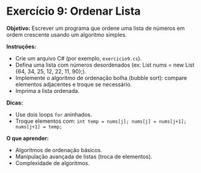 # Exercício 9: Ordenar Lista

**Objetivo:** Escrever um programa que ordene uma lista de números em ordem crescente usando um algoritmo simples.

**Instruções:**
- Crie um arquivo C# (por exemplo, `exercicio9.cs`).
- Defina uma lista com números desordenados (ex: List<int> nums = new List<int> {64, 34, 25, 12, 22, 11, 90};).
- Implemente o algoritmo de ordenação bolha (bubble sort): compare elementos adjacentes e troque se necessário.
- Imprima a lista ordenada.

**Dicas:**
- Use dois loops `for` aninhados.
- Troque elementos com: `int temp = nums[j]; nums[j] = nums[j+1]; nums[j+1] = temp;`

**O que aprender:**
- Algoritmos de ordenação básicos.
- Manipulação avançada de listas (troca de elementos).
- Complexidade de algoritmos.